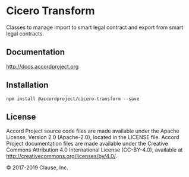 # Cicero Transform

Classes to manage import to smart legal contract and export from smart legal contracts.

## Documentation

http://docs.accordproject.org

## Installation

```
npm install @accordproject/cicero-transform --save
```

## License <a name="license"></a>
Accord Project source code files are made available under the Apache License, Version 2.0 (Apache-2.0), located in the LICENSE file. Accord Project documentation files are made available under the Creative Commons Attribution 4.0 International License (CC-BY-4.0), available at http://creativecommons.org/licenses/by/4.0/.

© 2017-2019 Clause, Inc.
